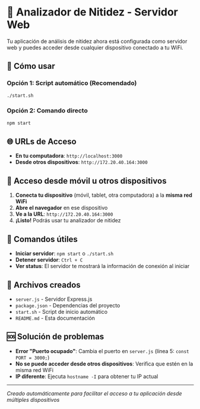 # 📸 Analizador de Nitidez - Servidor Web

Tu aplicación de análisis de nitidez ahora está configurada como servidor web y puedes acceder desde cualquier dispositivo conectado a tu WiFi.

## 🚀 Cómo usar

### Opción 1: Script automático (Recomendado)
```bash
./start.sh
```

### Opción 2: Comando directo
```bash
npm start
```

## 🌐 URLs de Acceso

- **En tu computadora**: `http://localhost:3000`
- **Desde otros dispositivos**: `http://172.20.40.164:3000`

## 📱 Acceso desde móvil u otros dispositivos

1. **Conecta tu dispositivo** (móvil, tablet, otra computadora) a la **misma red WiFi**
2. **Abre el navegador** en ese dispositivo
3. **Ve a la URL**: `http://172.20.40.164:3000`
4. **¡Listo!** Podrás usar tu analizador de nitidez

## 🔧 Comandos útiles

- **Iniciar servidor**: `npm start` o `./start.sh`
- **Detener servidor**: `Ctrl + C`
- **Ver status**: El servidor te mostrará la información de conexión al iniciar

## 📂 Archivos creados

- `server.js` - Servidor Express.js
- `package.json` - Dependencias del proyecto
- `start.sh` - Script de inicio automático
- `README.md` - Esta documentación

## 🆘 Solución de problemas

- **Error "Puerto ocupado"**: Cambia el puerto en `server.js` (línea 5: `const PORT = 3000;`)
- **No se puede acceder desde otros dispositivos**: Verifica que estén en la misma red WiFi
- **IP diferente**: Ejecuta `hostname -I` para obtener tu IP actual

---
*Creado automáticamente para facilitar el acceso a tu aplicación desde múltiples dispositivos*